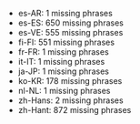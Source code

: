 - es-AR: 1 missing phrases
- es-ES: 650 missing phrases
- es-VE: 555 missing phrases
- fi-FI: 551 missing phrases
- fr-FR: 1 missing phrases
- it-IT: 1 missing phrases
- ja-JP: 1 missing phrases
- ko-KR: 178 missing phrases
- nl-NL: 1 missing phrases
- zh-Hans: 2 missing phrases
- zh-Hant: 872 missing phrases
